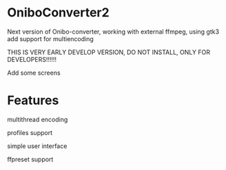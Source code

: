 OniboConverter2
===============

Next version of Onibo-converter, working with external ffmpeg, using gtk3 add support for multiencoding

THIS IS VERY EARLY DEVELOP VERSION, DO NOT INSTALL, ONLY FOR DEVELOPERS!!!!!!

Add some screens


Features
========

multithread encoding

profiles support

simple user interface

ffpreset support

